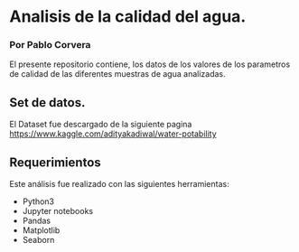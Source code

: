 # Analisis de la calidad del agua.

### Por Pablo Corvera

El presente repositorio contiene, los datos de los valores de los parametros de calidad de las diferentes muestras de agua analizadas.

## Set de datos.

El Dataset fue descargado de la siguiente pagina https://www.kaggle.com/adityakadiwal/water-potability

## Requerimientos

Este análisis fue realizado con las siguientes herramientas:

* Python3
* Jupyter notebooks
* Pandas
* Matplotlib
* Seaborn


